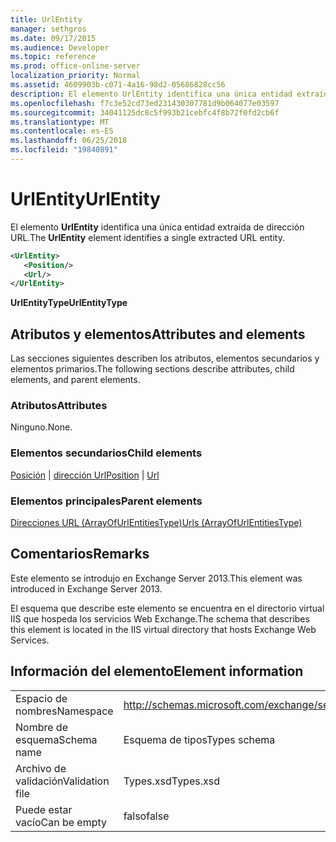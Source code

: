 ```yaml
---
title: UrlEntity
manager: sethgros
ms.date: 09/17/2015
ms.audience: Developer
ms.topic: reference
ms.prod: office-online-server
localization_priority: Normal
ms.assetid: 4609903b-c071-4a16-98d2-05686828cc56
description: El elemento UrlEntity identifica una única entidad extraída de dirección URL.
ms.openlocfilehash: f7c3e52cd73ed231430307781d9b064077e03597
ms.sourcegitcommit: 34041125dc8c5f993b21cebfc4f8b72f0fd2cb6f
ms.translationtype: MT
ms.contentlocale: es-ES
ms.lasthandoff: 06/25/2018
ms.locfileid: "19840891"
---
```

# <a name="urlentity"></a><span data-ttu-id="49c51-103">UrlEntity</span><span class="sxs-lookup"><span data-stu-id="49c51-103">UrlEntity</span></span>

<span data-ttu-id="49c51-104">El elemento **UrlEntity** identifica una única entidad extraída de dirección URL.</span><span class="sxs-lookup"><span data-stu-id="49c51-104">The **UrlEntity** element identifies a single extracted URL entity.</span></span> 
  
```XML
<UrlEntity>
   <Position/>
   <Url/>
</UrlEntity>
```

 <span data-ttu-id="49c51-105">**UrlEntityType**</span><span class="sxs-lookup"><span data-stu-id="49c51-105">**UrlEntityType**</span></span>
## <a name="attributes-and-elements"></a><span data-ttu-id="49c51-106">Atributos y elementos</span><span class="sxs-lookup"><span data-stu-id="49c51-106">Attributes and elements</span></span>

<span data-ttu-id="49c51-107">Las secciones siguientes describen los atributos, elementos secundarios y elementos primarios.</span><span class="sxs-lookup"><span data-stu-id="49c51-107">The following sections describe attributes, child elements, and parent elements.</span></span>
  
### <a name="attributes"></a><span data-ttu-id="49c51-108">Atributos</span><span class="sxs-lookup"><span data-stu-id="49c51-108">Attributes</span></span>

<span data-ttu-id="49c51-109">Ninguno.</span><span class="sxs-lookup"><span data-stu-id="49c51-109">None.</span></span>
  
### <a name="child-elements"></a><span data-ttu-id="49c51-110">Elementos secundarios</span><span class="sxs-lookup"><span data-stu-id="49c51-110">Child elements</span></span>

<span data-ttu-id="49c51-111">[Posición](position.md) | [dirección Url](url-ex15websvcsotherref.md)</span><span class="sxs-lookup"><span data-stu-id="49c51-111">[Position](position.md) | [Url ](url-ex15websvcsotherref.md)</span></span>
  
### <a name="parent-elements"></a><span data-ttu-id="49c51-112">Elementos principales</span><span class="sxs-lookup"><span data-stu-id="49c51-112">Parent elements</span></span>

[<span data-ttu-id="49c51-113">Direcciones URL (ArrayOfUrlEntitiesType)</span><span class="sxs-lookup"><span data-stu-id="49c51-113">Urls (ArrayOfUrlEntitiesType)</span></span>](urls-arrayofurlentitiestype.md)
  
## <a name="remarks"></a><span data-ttu-id="49c51-114">Comentarios</span><span class="sxs-lookup"><span data-stu-id="49c51-114">Remarks</span></span>

<span data-ttu-id="49c51-115">Este elemento se introdujo en Exchange Server 2013.</span><span class="sxs-lookup"><span data-stu-id="49c51-115">This element was introduced in Exchange Server 2013.</span></span>
  
<span data-ttu-id="49c51-116">El esquema que describe este elemento se encuentra en el directorio virtual IIS que hospeda los servicios Web Exchange.</span><span class="sxs-lookup"><span data-stu-id="49c51-116">The schema that describes this element is located in the IIS virtual directory that hosts Exchange Web Services.</span></span>
  
## <a name="element-information"></a><span data-ttu-id="49c51-117">Información del elemento</span><span class="sxs-lookup"><span data-stu-id="49c51-117">Element information</span></span>

|||
|:-----|:-----|
|<span data-ttu-id="49c51-118">Espacio de nombres</span><span class="sxs-lookup"><span data-stu-id="49c51-118">Namespace</span></span>  <br/> |http://schemas.microsoft.com/exchange/services/2006/types  <br/> |
|<span data-ttu-id="49c51-119">Nombre de esquema</span><span class="sxs-lookup"><span data-stu-id="49c51-119">Schema name</span></span>  <br/> |<span data-ttu-id="49c51-120">Esquema de tipos</span><span class="sxs-lookup"><span data-stu-id="49c51-120">Types schema</span></span>  <br/> |
|<span data-ttu-id="49c51-121">Archivo de validación</span><span class="sxs-lookup"><span data-stu-id="49c51-121">Validation file</span></span>  <br/> |<span data-ttu-id="49c51-122">Types.xsd</span><span class="sxs-lookup"><span data-stu-id="49c51-122">Types.xsd</span></span>  <br/> |
|<span data-ttu-id="49c51-123">Puede estar vacío</span><span class="sxs-lookup"><span data-stu-id="49c51-123">Can be empty</span></span>  <br/> |<span data-ttu-id="49c51-124">falso</span><span class="sxs-lookup"><span data-stu-id="49c51-124">false</span></span>  <br/> |
   

